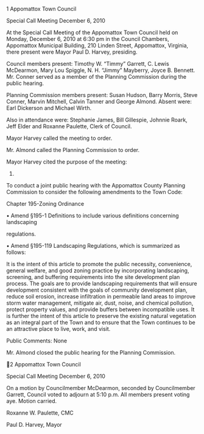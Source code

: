 1  Appomattox Town Council

Special Call Meeting
December 6, 2010

At the Special Call Meeting of the Appomattox Town Council held on Monday, December 6,
2010 at 6:30 pm in the Council Chambers, Appomattox Municipal Building, 210 Linden Street,
Appomattox, Virginia, there present were Mayor Paul D. Harvey, presiding.

Council members present:  Timothy W. “Timmy” Garrett, C. Lewis McDearmon, Mary Lou
Spiggle, N. H. “Jimmy” Mayberry, Joyce B. Bennett.  Mr. Conner served as a member of the
Planning Commission during the public hearing.

Planning Commission members present:  Susan Hudson, Barry Morris, Steve Conner, Marvin
Mitchell, Calvin Tanner and George Almond.  Absent were:  Earl Dickerson and Michael Wirth.

Also in attendance were:  Stephanie James, Bill Gillespie, Johnnie Roark, Jeff Elder and
Roxanne Paulette, Clerk of Council.

Mayor Harvey called the meeting to order.

Mr. Almond called the Planning Commission to order.

Mayor Harvey cited the purpose of the meeting:

1.

To conduct a joint public hearing with the Appomattox County Planning Commission
to consider the following amendments to the Town Code:

Chapter 195-Zoning Ordinance

•  Amend §195-1 Definitions to include various definitions concerning landscaping

regulations.

•  Amend §195-119 Landscaping Regulations, which is summarized as follows:

It is the intent of this article to promote the public necessity, convenience, general
welfare, and good zoning practice by incorporating landscaping, screening, and buffering
requirements into the site development plan process.  The goals are to provide
landscaping requirements that will ensure development consistent with the goals of
community development plan, reduce soil erosion, increase infiltration in permeable land
areas to improve storm water management, mitigate air, dust, noise, and chemical
pollution, protect property values, and provide buffers between incompatible uses.  It is
further the intent of this article to preserve the existing natural vegetation as an integral
part of the Town and to ensure that the Town continues to be an attractive place to live,
work, and visit.

Public Comments:  None

Mr. Almond closed the public hearing for the Planning Commission.

2  Appomattox Town Council

Special Call Meeting
December 6, 2010

On a motion by Councilmember McDearmon, seconded by Councilmember Garrett, Council
voted to adjourn at 5:10 p.m.  All members present voting aye.  Motion carried.

Roxanne W. Paulette, CMC

Paul D. Harvey, Mayor

